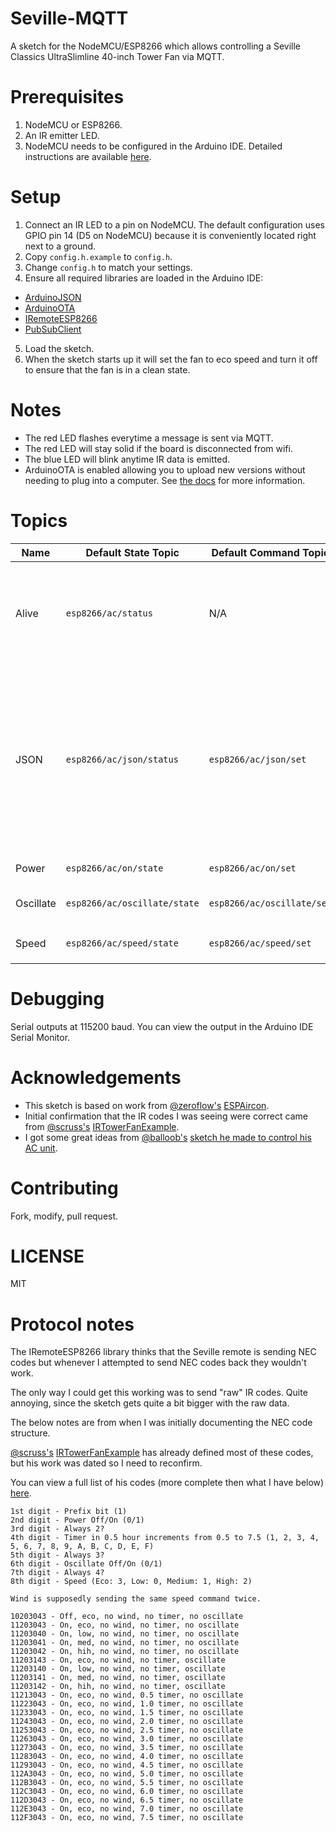 Seville-MQTT
==============================

A sketch for the NodeMCU/ESP8266 which allows controlling a Seville Classics UltraSlimline 40-inch Tower Fan via MQTT.

# Prerequisites
1. NodeMCU or ESP8266.
2. An IR emitter LED.
3. NodeMCU needs to be configured in the Arduino IDE. Detailed instructions are available [here](https://github.com/esp8266/Arduino#installing-with-boards-manager).

# Setup
1. Connect an IR LED to a pin on NodeMCU. The default configuration uses GPIO pin 14 (D5 on NodeMCU) because it is conveniently located right next to a ground.
2. Copy `config.h.example` to `config.h`.
3. Change `config.h` to match your settings.
4. Ensure all required libraries are loaded in the Arduino IDE:
  - [ArduinoJSON](https://github.com/bblanchon/ArduinoJson)
  - [ArduinoOTA](https://github.com/esp8266/Arduino/tree/master/libraries/ArduinoOTA)
  - [IRemoteESP8266](https://github.com/markszabo/IRremoteESP8266)
  - [PubSubClient](https://github.com/knolleary/pubsubclient)
5. Load the sketch.
6. When the sketch starts up it will set the fan to eco speed and turn it off to ensure that the fan is in a clean state.

# Notes
- The red LED flashes everytime a message is sent via MQTT.
- The red LED will stay solid if the board is disconnected from wifi.
- The blue LED will blink anytime IR data is emitted.
- ArduinoOTA is enabled allowing you to upload new versions without needing to plug into a computer. See [the docs](http://esp8266.github.io/Arduino/versions/2.0.0/doc/ota_updates/ota_updates.html#arduino-ide) for more information.

# Topics
| Name      | Default State Topic          | Default Command Topic      | Defined as                                     | Accepts                        | Description                                                                                                                                              |
|-----------|------------------------------|----------------------------|------------------------------------------------|--------------------------------|----------------------------------------------------------------------------------------------------------------------------------------------------------|
| Alive     | `esp8266/ac/status`          | N/A                        | `ALIVE_TOPIC`                                  | N/A                            | Contains the current status of the board. `alive` if it's online, otherwise `dead`.                                                                      |
| JSON      | `esp8266/ac/json/status`     | `esp8266/ac/json/set`      | `JSON_STATE_TOPIC`, `JSON_SET_TOPIC`           | JSON object                    | Allows setting multiple parameters with a single call. Valid keys are `on` (Boolean), `oscillate` (Boolean) and `speed` (`eco`, `low`, `medium`, `high`) |
| Power     | `esp8266/ac/on/state`        | `esp8266/ac/on/set`        | `ON_STATE_TOPIC`, `ON_SET_TOPIC`               | Boolean                        | Turns the fan on/off                                                                                                                                     |
| Oscillate | `esp8266/ac/oscillate/state` | `esp8266/ac/oscillate/set` | `OSCILLATE_STATE_TOPIC`, `OSCILLATE_SET_TOPIC` | Boolean                        | Turns oscillation on/off                                                                                                                                 |
| Speed     | `esp8266/ac/speed/state`     | `esp8266/ac/speed/set`     | `SPEED_STATE_TOPIC`, `SPEED_SET_TOPIC`         | `eco`, `low`, `medium`, `high` | Sets the fan speed                                                                                                                                       |

# Debugging
Serial outputs at 115200 baud. You can view the output in the Arduino IDE Serial Monitor.

# Acknowledgements
- This sketch is based on work from [@zeroflow's](https://github.com/zeroflow) [ESPAircon](https://github.com/zeroflow/ESPAircon).
- Initial confirmation that the IR codes I was seeing were correct came from [@scruss's](https://github.com/scruss) [IRTowerFanExample](https://github.com/scruss/IRTowerFanExample).
- I got some great ideas from [@balloob's](https://github.com/balloob) [sketch he made to control his AC unit](gist.github.com/balloob/daf310faa80112817d6826fbe5fc399d).

# Contributing
Fork, modify, pull request.

# LICENSE
MIT

# Protocol notes
The IRemoteESP8266 library thinks that the Seville remote is sending NEC codes but whenever I attempted to send NEC codes back they wouldn't work.

The only way I could get this working was to send "raw" IR codes. Quite annoying, since the sketch gets quite a bit bigger with the raw data.

The below notes are from when I was initially documenting the NEC code structure.

[@scruss's](https://github.com/scruss) [IRTowerFanExample](https://github.com/scruss/IRTowerFanExample) has already defined most of these codes, but his work was dated so I need to reconfirm.

You can view a full list of his codes (more complete then what I have below) [here](https://github.com/scruss/IRTowerFanExample/blob/master/IRTowerFan.h).

```
1st digit - Prefix bit (1)
2nd digit - Power Off/On (0/1)
3rd digit - Always 2?
4th digit - Timer in 0.5 hour increments from 0.5 to 7.5 (1, 2, 3, 4, 5, 6, 7, 8, 9, A, B, C, D, E, F)
5th digit - Always 3?
6th digit - Oscillate Off/On (0/1)
7th digit - Always 4?
8th digit - Speed (Eco: 3, Low: 0, Medium: 1, High: 2)

Wind is supposedly sending the same speed command twice.

10203043 - Off, eco, no wind, no timer, no oscillate
11203043 - On, eco, no wind, no timer, no oscillate
11203040 - On, low, no wind, no timer, no oscillate
11203041 - On, med, no wind, no timer, no oscillate
11203042 - On, hih, no wind, no timer, no oscillate
11203143 - On, eco, no wind, no timer, oscillate
11203140 - On, low, no wind, no timer, oscillate
11203141 - On, med, no wind, no timer, oscillate
11203142 - On, hih, no wind, no timer, oscillate
11213043 - On, eco, no wind, 0.5 timer, no oscillate
11223043 - On, eco, no wind, 1.0 timer, no oscillate
11233043 - On, eco, no wind, 1.5 timer, no oscillate
11243043 - On, eco, no wind, 2.0 timer, no oscillate
11253043 - On, eco, no wind, 2.5 timer, no oscillate
11263043 - On, eco, no wind, 3.0 timer, no oscillate
11273043 - On, eco, no wind, 3.5 timer, no oscillate
11283043 - On, eco, no wind, 4.0 timer, no oscillate
11293043 - On, eco, no wind, 4.5 timer, no oscillate
112A3043 - On, eco, no wind, 5.0 timer, no oscillate
112B3043 - On, eco, no wind, 5.5 timer, no oscillate
112C3043 - On, eco, no wind, 6.0 timer, no oscillate
112D3043 - On, eco, no wind, 6.5 timer, no oscillate
112E3043 - On, eco, no wind, 7.0 timer, no oscillate
112F3043 - On, eco, no wind, 7.5 timer, no oscillate
```

